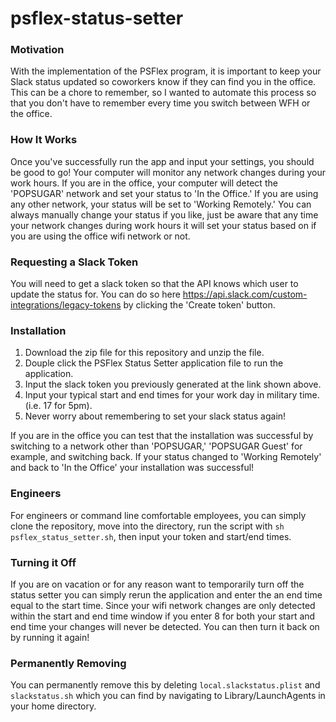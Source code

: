 # psflex-status-setter

### Motivation ###

With the implementation of the PSFlex program, it is important to keep your Slack status updated so coworkers know if they can find you in the office.  This can be a chore to remember, so I wanted to automate this process so that you don't have to remember every time you switch between WFH or the office.

### How It Works ###

Once you've successfully run the app and input your settings, you should be good to go!  Your computer will monitor any network changes during your work hours.  If you are in the office, your computer will detect the 'POPSUGAR' network and set your status to 'In the Office.'  If you are using any other network, your status will be set to 'Working Remotely.'  You can always manually change your status if you like, just be aware that any time your network changes during work hours it will set your status based on if you are using the office wifi network or not.

### Requesting a Slack Token ###

You will need to get a slack token so that the API knows which user to update the status for.  You can do so here https://api.slack.com/custom-integrations/legacy-tokens by clicking the 'Create token' button.

### Installation ###

1. Download the zip file for this repository and unzip the file.
2. Douple click the PSFlex Status Setter application file to run the application.
3. Input the slack token you previously generated at the link shown above.
4. Input your typical start and end times for your work day in military time. (i.e. 17 for 5pm).
5. Never worry about remembering to set your slack status again!

If you are in the office you can test that the installation was successful by switching to a network other than 'POPSUGAR,' 'POPSUGAR Guest' for example, and switching back.  If your status changed to 'Working Remotely' and back to 'In the Office' your installation was successful!

### Engineers ###

For engineers or command line comfortable employees, you can simply clone the repository, move into the directory, run the script with `sh psflex_status_setter.sh`, then input your token and start/end times.

### Turning it Off ###

If you are on vacation or for any reason want to temporarily turn off the status setter you can simply rerun the application and enter the an end time equal to the start time.  Since your wifi network changes are only detected within the start and end time window if you enter 8 for both your start and end time your changes will never be detected.  You can then turn it back on by running it again!

### Permanently Removing ###

You can permanently remove this by deleting `local.slackstatus.plist` and `slackstatus.sh` which you can find by navigating to Library/LaunchAgents in your home directory.
